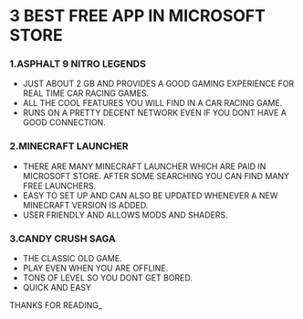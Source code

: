 # 3 BEST FREE APP IN MICROSOFT STORE

### 1.ASPHALT 9 NITRO LEGENDS
  - JUST ABOUT 2 GB AND PROVIDES A GOOD GAMING EXPERIENCE FOR REAL TIME CAR RACING GAMES.
  - ALL THE COOL FEATURES YOU WILL FIND IN A CAR RACING GAME.
  - RUNS ON A PRETTY DECENT NETWORK EVEN IF YOU DONT HAVE A GOOD CONNECTION.
  
### 2.MINECRAFT LAUNCHER
 - THERE ARE MANY MINECRAFT LAUNCHER WHICH ARE PAID IN MICROSOFT STORE. AFTER SOME SEARCHING YOU CAN FIND MANY FREE LAUNCHERS.
 - EASY TO SET UP AND CAN ALSO BE UPDATED WHENEVER A NEW MINECRAFT VERSION IS ADDED.
 - USER FRIENDLY AND ALLOWS MODS AND SHADERS.
 
 ### 3.CANDY CRUSH SAGA
 - THE CLASSIC OLD GAME.
 - PLAY EVEN WHEN YOU ARE OFFLINE.
 - TONS OF LEVEL SO YOU DONT GET BORED.
 - QUICK AND EASY
 
 
THANKS FOR READING_
